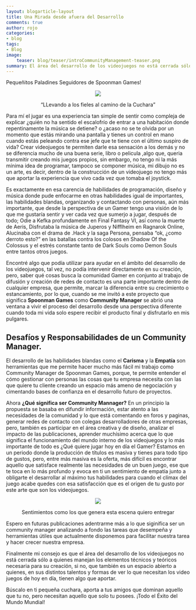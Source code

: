 ```yaml
---
layout: blogarticle-layout
title: Una Mirada desde afuera del Desarrollo
comments: true
author: rojo
categories:
- blog
tags:
- Blog
image:
    teaser: blog/teaser/introCommunityManagement-teaser.png
summary: El área del desarrollo de los videojuegos no está cerrada sólo a quienes manejan los elementos técnicos y teóricos necesaria para su creación.
---
```


Pequeñitos Paladines Seguidores de Spoonman Games!

<p align="center"><img src="http://www.spoonmangames.cl/images/blog/introcm1.png"></p>
<p align="center">“LLevando a los fieles al camino de la Cuchara”</p>

Para mí el jugar es una experiencia tan simple de sentir como compleja de explicar ¿quién no ha sentido el escalofrío de entrar a una habitación donde repentinamente la música se detiene? o ¿acaso no se te olvida por un momento que estás mirando una pantalla y tienes un control en mano cuando estás peleando contra ese jefe que te tiene con el último suspiro de vida? Crear videojuegos te permiten darle esa sensación a los demás y no se diferencia mucho de una buena serie, libro o pelicula ,algo que, queria transmitir creando mis juegos propios, sin embargo, no tengo ni la más mínima idea de programar, tampoco se componer música, mi dibujo no es un arte, es decir, dentro de la construcción de un videojuego no tengo más que aportar la experiencia que vivo cada vez que tomaba el joystick.

Es exactamente en esa carencia de habilidades de programación, diseño y música donde pude enfocarme en otras habilidades igual de importantes, las habilidades blandas, organizando y contactando con personas, aún más importante, que desde la perspectiva de un Gamer tengo una visión de lo que me gustaría sentir y ver cada vez que sumerjo a jugar, después de todo; Odie a Kefka profundamente en Final Fantasy VI, así como la muerte de Aeris, Disfrutaba la música de Juperos y Nifflheim en Ragnarok Online, Alucinaba con el drama de .Hack y la saga Persona, pensaba “ok, ¿como derroto esto?” en las batallas contra los colosos en Shadow Of the Colossus y el estrés constante tanto de Dark Souls como Demon Souls entre tantos otros juegos.

Encontré algo que podía utilizar para ayudar en el ámbito del desarrollo de los videojuegos, tal vez, no podía intervenir directamente en su creación, pero, saber qué cosas busca la comunidad Gamer en conjunto al trabajo de difusión y creación de redes de contacto es una parte importante dentro de cualquier empresa, que permite, marcar la diferencia entre su crecimiento o estancamiento, por lo que, cuando se me invitó a este proyecto que significa **Spoonman Games** como **Community Manager** se abrió una ventana a vivir el proceso del desarrollo desde una perspectiva diferente cuando toda mi vida solo espere recibir el producto final y disfrutarlo en mis pulgares.

## Desafíos y Responsabilidades de un Community Manager.

El desarrollo de las habilidades blandas como el **Carisma** y la **Empatía** son herramientas que me permite hacer mucho más fácil mi trabajo como Community Manager de Spoonman Games, porque, te permite entender el cómo gestionar con personas las cosas que tu empresa necesita con las que quiere tu cliente creando un espacio más ameno de negociación y cimentando bases de confianza en el desarrollo futuro de proyectos.

Ahora **¿Qué significa ser Community Mannager?** En un principio la propuesta se basaba en difundir información, estar atento a las necesidades de la comunidad y lo que está comentando en foros y paginas, generar redes de contacto con colegas desarrolladores de otras empresas, pero, también es participar en el área creativa y de diseño, analizar el impacto de las publicaciones, aprender muchísimo acerca que lo que significa el funcionamiento del mundo interno de los videojuegos y lo más importante de todo es ¿Qué quiere jugar hoy en día el Gamer? Estamos en un periodo donde la producción de títulos es masiva y tienes para todo tipo de gustos, pero, entre más masiva es la oferta, más difícil es encontrar aquello que satisface realmente las necesidades de un buen juego, ese que te toca en lo más profundo y evoca en ti un sentimiento de empatía junto a obligarte el desarrollar al máximo tus habilidades para cuando el clímax del juego acabe quedes con esa satisfacción que es el origen de tu gusto por este arte que son los videojuegos.

<p align="center"><img src="http://www.spoonmangames.cl/images/blog/introcm2.png"></p>
<p align="center">Sentimientos como los que genera esta escena quiero entregar</p>

Espero en futuras publicaciones adentrarme más a lo que siginifica ser un community manager analizando a fondo las tareas que desempeña y herramientas útiles que actualmente disponemos para facilitar nuestra tarea y hacer crecer nuestra empresa.

Finalmente mi consejo es que el área del desarrollo de los videojuegos no está cerrada sólo a quienes manejan los elementos técnicos y teóricos necesaria para su creación, si no, que también es un espacio abierto a quienes, en sus distintos talentos y formas de ver lo que necesitan los video juegos de hoy en día, tienen algo que aportar.

Búscalo en ti pequeña cuchara, aporta a tus amigos que dominan aquello que tu no, pero necesitan aquello que solo tu posees. ¡Todo el Éxito del Mundo Mundial! 

